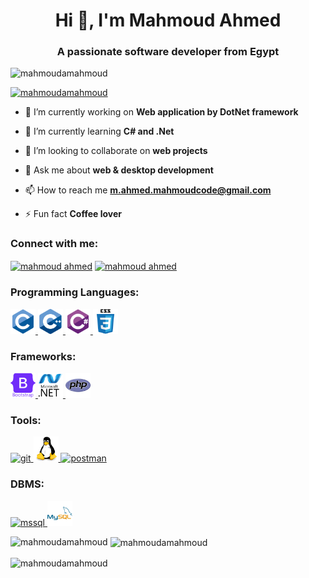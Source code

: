 <h1 align="center">Hi 👋, I'm Mahmoud Ahmed</h1>
<h3 align="center">A passionate software developer from Egypt</h3>

<p align="left"> <img src="https://komarev.com/ghpvc/?username=mahmoudamahmoud&label=Profile%20views&color=0e75b6&style=flat" alt="mahmoudamahmoud" /> </p>

<p align="left"> <a href="https://github.com/ryo-ma/github-profile-trophy"><img src="https://github-profile-trophy.vercel.app/?username=mahmoudamahmoud" alt="mahmoudamahmoud" /></a> </p>

- 🔭 I’m currently working on **Web application by DotNet framework**

- 🌱 I’m currently learning **C# and .Net**

- 👯 I’m looking to collaborate on **web projects**

- 💬 Ask me about **web & desktop development**

- 📫 How to reach me **m.ahmed.mahmoudcode@gmail.com**

- ⚡ Fun fact **Coffee lover**

<h3 align="left">Connect with me:</h3>
<p align="left">
<a href="https://linkedin.com/in/mahmoud ahmed" target="blank"><img align="center" src="https://raw.githubusercontent.com/rahuldkjain/github-profile-readme-generator/master/src/images/icons/Social/linked-in-alt.svg" alt="mahmoud ahmed" height="30" width="40" /></a>
<a href="https://fb.com/mahmoud ahmed" target="blank"><img align="center" src="https://raw.githubusercontent.com/rahuldkjain/github-profile-readme-generator/master/src/images/icons/Social/facebook.svg" alt="mahmoud ahmed" height="30" width="40" /></a>
</p>

<h3 align="left">Programming Languages:</h3>
<p align="left">
  <a href="https://www.cprogramming.com/" target="_blank" rel="noreferrer"> <img src="https://raw.githubusercontent.com/devicons/devicon/master/icons/c/c-original.svg" alt="c" width="40" height="40"/> </a>
  <a href="https://www.w3schools.com/cpp/" target="_blank" rel="noreferrer"> <img src="https://raw.githubusercontent.com/devicons/devicon/master/icons/cplusplus/cplusplus-original.svg" alt="cplusplus" width="40" height="40"/> </a>
  <a href="https://www.w3schools.com/cs/" target="_blank" rel="noreferrer"> <img src="https://raw.githubusercontent.com/devicons/devicon/master/icons/csharp/csharp-original.svg" alt="csharp" width="40" height="40"/> </a>
  <a href="https://www.w3schools.com/css/" target="_blank" rel="noreferrer"> <img src="https://raw.githubusercontent.com/devicons/devicon/master/icons/css3/css3-original-wordmark.svg" alt="css3" width="40" height="40"/> </a>
  <!-- Add more programming languages as needed -->
</p>

<h3 align="left">Frameworks:</h3>
<p align="left">
  <a href="https://getbootstrap.com" target="_blank" rel="noreferrer"> <img src="https://raw.githubusercontent.com/devicons/devicon/master/icons/bootstrap/bootstrap-plain-wordmark.svg" alt="bootstrap" width="40" height="40"/> </a>
  <a href="https://dotnet.microsoft.com/" target="_blank" rel="noreferrer"> <img src="https://raw.githubusercontent.com/devicons/devicon/master/icons/dot-net/dot-net-original-wordmark.svg" alt="dotnet" width="40" height="40"/> </a>
    <a href="https://www.php.net" target="_blank" rel="noreferrer"> <img src="https://raw.githubusercontent.com/devicons/devicon/master/icons/php/php-original.svg" alt="php" width="40" height="40"/> </a>
  <!-- Add more frameworks as needed -->
</p>

<h3 align="left">Tools:</h3>
<p align="left">
  <a href="https://git-scm.com/" target="_blank" rel="noreferrer"> <img src="https://www.vectorlogo.zone/logos/git-scm/git-scm-icon.svg" alt="git" width="40" height="40"/> </a>
  <a href="https://www.linux.org/" target="_blank" rel="noreferrer"> <img src="https://raw.githubusercontent.com/devicons/devicon/master/icons/linux/linux-original.svg" alt="linux" width="40" height="40"/> </a>
<a href="https://postman.com" target="_blank" rel="noreferrer"> <img src="https://www.vectorlogo.zone/logos/getpostman/getpostman-icon.svg" alt="postman" width="40" height="40"/> </a>
 
<h3 align="left">DBMS:</h3>
<a href="https://www.microsoft.com/en-us/sql-server" target="_blank" rel="noreferrer"> <img src="https://www.svgrepo.com/show/303229/microsoft-sql-server-logo.svg" alt="mssql" width="40" height="40"/> </a>
  <a href="https://www.mysql.com/" target="_blank" rel="noreferrer"> <img src="https://raw.githubusercontent.com/devicons/devicon/master/icons/mysql/mysql-original-wordmark.svg" alt="mysql" width="40" height="40"/> </a>

</p>

<p><img align="left" src="https://github-readme-stats.vercel.app/api/top-langs?username=mahmoudamahmoud&show_icons=true&locale=en&layout=compact" alt="mahmoudamahmoud" /></p><p>&nbsp;<img align="center" src="https://github-readme-stats.vercel.app/api?username=mahmoudamahmoud&show_icons=true&locale=en" alt="mahmoudamahmoud" /></p>
<p><img align="center" src="https://github-readme-streak-stats.herokuapp.com/?user=mahmoudamahmoud&" alt="mahmoudamahmoud" /></p>
